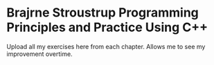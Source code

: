 # Brajrne Stroustrup Programming Principles and Practice Using C++

Upload all my exercises here from each chapter. Allows me to see my improvement overtime.

